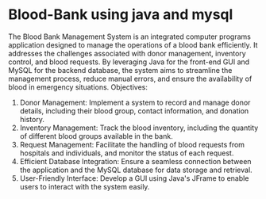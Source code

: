 # Blood-Bank using java and mysql
The Blood Bank Management System is an integrated computer programs application designed to manage the operations of a blood bank efficiently. It addresses the challenges associated with donor management, inventory control, and blood requests. By leveraging Java for the front-end GUI and MySQL for the backend database, the system aims to streamline the management process, reduce manual errors, and ensure the availability of blood in emergency situations.
Objectives:
1. Donor Management: Implement a system to record and manage donor details, including their blood group, contact information, and donation history.
2. Inventory Management: Track the blood inventory, including the quantity of different blood groups available in the bank.
3. Request Management: Facilitate the handling of blood requests from hospitals and individuals, and monitor the status of each request.
4. Efficient Database Integration: Ensure a seamless connection between the application and the MySQL database for data storage and retrieval.
5. User-Friendly Interface: Develop a GUI using Java's JFrame to enable users to interact with the system easily.
